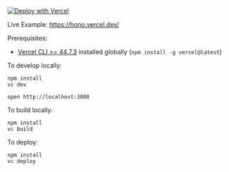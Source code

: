 [![Deploy with Vercel](https://vercel.com/button)](https://vercel.com/new/clone?repository-url=https://github.com/vercel/examples/tree/main/framework-boilerplates/hono&template=hono)

Live Example: https://hono.vercel.dev/

Prerequisites:

- [Vercel CLI >= 44.7.3](https://vercel.com/docs/cli) installed globally (`npm install -g vercel@latest`)

To develop locally:

```
npm install
vc dev
```

```
open http://localhost:3000
```

To build locally:

```
npm install
vc build
```

To deploy:

```
npm install
vc deploy
```
